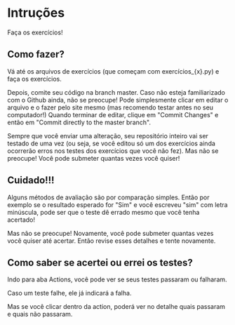 # Intruções
Faça os exercícios!

## Como fazer?

Vá até os arquivos de exercícios (que começam com exercícios_{x}.py) e faça os exercícios. 

Depois, comite seu código na branch master. Caso não esteja familiarizado com o Github ainda, não se preocupe!
Pode simplesmente clicar em editar o arquivo e o fazer pelo site mesmo (mas recomendo testar antes no seu computador!)
Quando terminar de editar, clique em "Commit Changes" e então em "Commit directly to the master branch".

Sempre que você enviar uma alteração, seu repositório inteiro vai ser testado de uma vez (ou seja, se você editou só um dos exercícios ainda ocorrerão erros nos testes dos exercícios que você não fez). Mas não se preocupe! Você pode submeter quantas vezes você quiser!

## Cuidado!!!

Alguns métodos de avaliação são por comparação simples. Então por exemplo se o resultado esperado for "Sim" e você escreveu "sim" com letra minúscula, pode ser que o teste dê errado mesmo que você tenha acertado!

Mas não se preocupe! Novamente, você pode submeter quantas vezes você quiser até acertar. Então revise esses detalhes e tente novamente.

## Como saber se acertei ou errei os testes?

Indo para aba Actions, você pode ver se seus testes passaram ou falharam. 

Caso um teste falhe, ele já indicará a falha. 

Mas se você clicar dentro da action, poderá ver no detalhe quais passaram e quais não passaram.
